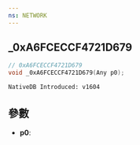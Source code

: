 ```yaml
---
ns: NETWORK
---
```

## _0xA6FCECCF4721D679

```c
// 0xA6FCECCF4721D679
void _0xA6FCECCF4721D679(Any p0);
```

```
NativeDB Introduced: v1604
```

## 參數
* **p0**:
